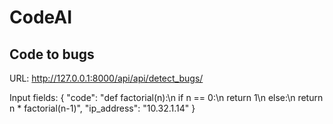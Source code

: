 # CodeAI

## Code to bugs

URL: http://127.0.0.1:8000/api/api/detect_bugs/

Input fields: 
{
    "code": "def factorial(n):\n    if n == 0:\n        return 1\n    else:\n        return n * factorial(n-1)",
    "ip_address": "10.32.1.14"
}
